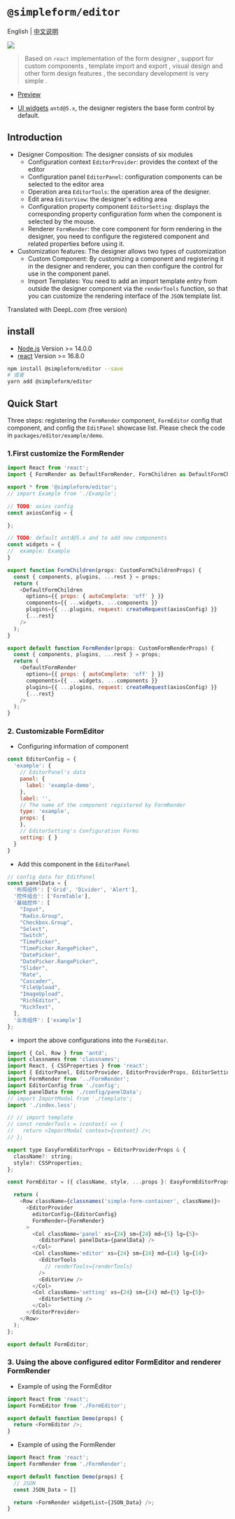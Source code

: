 # `@simpleform/editor`

English | [中文说明](./README_CN.md)

[![](https://img.shields.io/badge/version-3.0.4-green)](https://www.npmjs.com/package/@simpleform/editor)

> Based on `react` implementation of the form designer , support for custom components , template import and export , visual design and other form design features , the secondary development is very simple .

* [Preview](https://mezhanglei.github.io/simpleform/demo/#/)
<!-- * [Guide](https://mezhanglei.github.io/simpleform/docs/#/) -->
* [UI widgets](https://ant.design/index-cn/) `antd@5.x`, the designer registers the base form control by default.

## Introduction
- Designer Composition: The designer consists of six modules
  * Configuration context `EditorProvider`: provides the context of the editor
  * Configuration panel `EditorPanel`: configuration components can be selected to the editor area
  * Operation area `EditorTools`: the operation area of the designer.
  * Edit area `EditorView`: the designer's editing area
  * Configuration property component `EditorSetting`: displays the corresponding property configuration form when the component is selected by the mouse.
  * Renderer `FormRender`: the core component for form rendering in the designer, you need to configure the registered component and related properties before using it.
- Customization features: The designer allows two types of customization
  * Custom Component: By customizing a component and registering it in the designer and renderer, you can then configure the control for use in the component panel.
  * Import Templates: You need to add an import template entry from outside the designer component via the `renderTools` function, so that you can customize the rendering interface of the `JSON` template list.


Translated with DeepL.com (free version)

## install
- [Node.js](https://nodejs.org/en/) Version >= 14.0.0
- [react](https://react.docschina.org/) Version >= 16.8.0
```bash
npm install @simpleform/editor --save
# 或者
yarn add @simpleform/editor
```

## Quick Start
Three steps: registering the `FormRender` component, `FormEditor` config that component, and config the `EditPanel` showcase list. Please check the code in `packages/editor/example/demo`.
### 1.First customize the FormRender
```javascript
import React from 'react';
import { FormRender as DefaultFormRender, FormChildren as DefaultFormChildren, createRequest, CustomFormChildrenProps, CustomFormRenderProps } from '@simpleform/editor';

export * from '@simpleform/editor';
// import Example from './Example';

// TODO: axios config
const axiosConfig = {

};

// TODO: default antd@5.x and to add new components
const widgets = {
//  example: Example
}

export function FormChildren(props: CustomFormChildrenProps) {
  const { components, plugins, ...rest } = props;
  return (
    <DefaultFormChildren
      options={{ props: { autoComplete: 'off' } }}
      components={{ ...widgets, ...components }}
      plugins={{ ...plugins, request: createRequest(axiosConfig) }}
      {...rest}
    />
  );
}

export default function FormRender(props: CustomFormRenderProps) {
  const { components, plugins, ...rest } = props;
  return (
    <DefaultFormRender
      options={{ props: { autoComplete: 'off' } }}
      components={{ ...widgets, ...components }}
      plugins={{ ...plugins, request: createRequest(axiosConfig) }}
      {...rest}
    />
  );
}
```

### 2. Customizable FormEditor
* Configuring information of component
```javascript
const EditorConfig = {
  'example': {
    // EditorPanel's data
    panel: {
      label: 'example-demo',
    },
    label: '',
    // The name of the component registered by FormRender
    type: 'example',
    props: {
    },
    // EditorSetting's Configuration Forms
    setting: { }
  }
}
```
* Add this component in the `EditorPanel`
```javascript
// config data for EditPanel
const panelData = {
  '布局组件': ['Grid', 'Divider', 'Alert'],
  '控件组合': ['FormTable'],
  '基础控件': [
    "Input",
    "Radio.Group",
    "Checkbox.Group",
    "Select",
    "Switch",
    "TimePicker",
    "TimePicker.RangePicker",
    "DatePicker",
    "DatePicker.RangePicker",
    "Slider",
    "Rate",
    "Cascader",
    "FileUpload",
    "ImageUpload",
    "RichEditor",
    "RichText",
  ],
  '业务组件': ['example']
};
```
* import the above configurations into the `FormEditor`.
```javascript
import { Col, Row } from 'antd';
import classnames from 'classnames';
import React, { CSSProperties } from 'react';
import { EditorPanel, EditorProvider, EditorProviderProps, EditorSetting, EditorTools, EditorView } from '@simpleform/editor';
import FormRender from '../FormRender';
import EditorConfig from './config';
import panelData from './config/panelData';
// import ImportModal from './template';
import './index.less';

// // import template
// const renderTools = (context) => {
//   return <ImportModal context={context} />;
// };

export type EasyFormEditorProps = EditorProviderProps & {
  className?: string;
  style?: CSSProperties;
};

const FormEditor = ({ className, style, ...props }: EasyFormEditorProps) => {

  return (
    <Row className={classnames('simple-form-container', className)}>
      <EditorProvider
        editorConfig={EditorConfig}
        FormRender={FormRender}
      >
        <Col className='panel' xs={24} sm={24} md={5} lg={5}>
          <EditorPanel panelData={panelData} />
        </Col>
        <Col className='editor' xs={24} sm={24} md={14} lg={14}>
          <EditorTools
            // renderTools={renderTools}
          />
          <EditorView />
        </Col>
        <Col className='setting' xs={24} sm={24} md={5} lg={5}>
          <EditorSetting />
        </Col>
      </EditorProvider>
    </Row>
  );
};

export default FormEditor;
```
### 3. Using the above configured editor FormEditor and renderer FormRender
* Example of using the FormEditor
```javascript
import React from 'react';
import FormEditor from './FormEditor';

export default function Demo(props) {
  return <FormEditor />;
}

```
* Example of using the FormRender
```javascript
import React from 'react';
import FormRender from './FormRender';

export default function Demo(props) {
  // JSON
  const JSON_Data = []

  return <FormRender widgetList={JSON_Data} />;
}

```